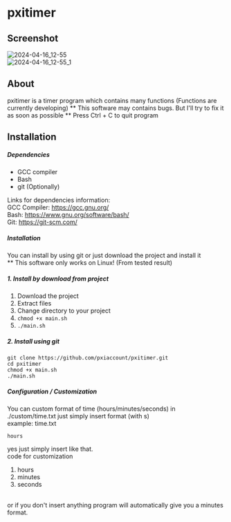 # pxitimer

## Screenshot
![2024-04-16_12-55](https://github.com/pxiaccount/pxitimer/assets/122612391/9e70793c-8cf6-40b1-8343-43ba6bf102be)<br>
![2024-04-16_12-55_1](https://github.com/pxiaccount/pxitimer/assets/122612391/97192469-cec8-47cf-b69f-66adcedac2f8)

## About
pxitimer is a timer program which contains many functions (Functions are currently developing)
** This software may contains bugs. But I'll try to fix it as soon as possible
** Press Ctrl + C to quit program

## Installation

##### Dependencies
- GCC compiler
- Bash
- git (Optionally)

Links for dependencies information: <br>
GCC Compiler: https://gcc.gnu.org/<br>
Bash: https://www.gnu.org/software/bash/<br>
Git: https://git-scm.com/<br>

##### Installation

You can install by using git or just download the project and install it
<br>
** This software only works on Linux! (From tested result)

##### 1. Install by download from project <br>

1. Download the project
2. Extract files
3. Change directory to your project
4. <code>chmod +x main.sh</code>
5. <code>./main.sh</code>

##### 2. Install using git

```
git clone https://github.com/pxiaccount/pxitimer.git
cd pxitimer
chmod +x main.sh
./main.sh
```

##### Configuration / Customization
You can custom format of time (hours/minutes/seconds) in ./custom/time.txt just simply insert format (with s) <br>
example:
time.txt
```
hours
```
yes just simply insert like that. <br>
code for customization
1. hours
2. minutes
3. seconds
<br>
or if you don't insert anything program will automatically give you a minutes format.
